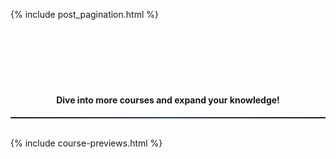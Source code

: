 
{% include post_pagination.html %}
<br>
<h4 style="text-align: center; margin-top: 120px;">Dive into more courses and expand your knowledge!</h4>
<hr style="height: 2px; border: none; background-image: linear-gradient(to right, rgba(39, 55, 70, 0), #273746, rgba(39, 55, 70, 0));"> 
<br>
{% include course-previews.html %}